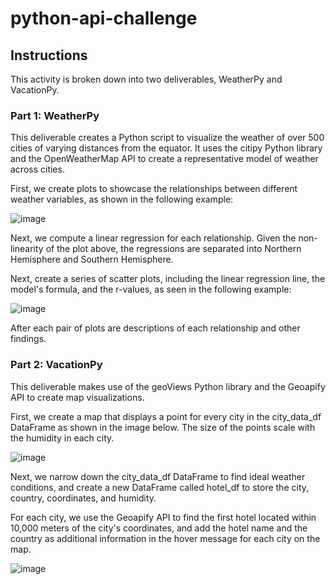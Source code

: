 # python-api-challenge

## Instructions
This activity is broken down into two deliverables, WeatherPy and VacationPy.

### Part 1: WeatherPy
This deliverable creates a Python script to visualize the weather of over 500 cities of varying distances from the equator. It uses the citipy Python library and the OpenWeatherMap API to create a representative model of weather across cities.

First, we create plots to showcase the relationships between different weather variables, as shown in the following example:

![image](https://github.com/Rob-Cortes/python-api-challenge/assets/124944383/0efc95c4-4524-44ed-8a2d-15002e695610)

Next, we compute a linear regression for each relationship. Given the non-linearity of the plot above, the regressions are separated into Northern Hemisphere and Southern Hemisphere.

Next, create a series of scatter plots, including the linear regression line, the model's formula, and the r-values, as seen in the following example:

![image](https://github.com/Rob-Cortes/python-api-challenge/assets/124944383/86b5d252-8f8d-482b-9534-58f5661b7de7)

After each pair of plots are descriptions of each relationship and other findings.

### Part 2: VacationPy
This deliverable makes use of the geoViews Python library and the Geoapify API to create map visualizations.

First, we create a map that displays a point for every city in the city_data_df DataFrame as shown in the image below. The size of the points scale with the humidity in each city.

![image](https://github.com/Rob-Cortes/python-api-challenge/assets/124944383/bcc05bfa-3531-4c15-9ccc-70ba854d899d)

Next, we narrow down the city_data_df DataFrame to find ideal weather conditions, and create a new DataFrame called hotel_df to store the city, country, coordinates, and humidity.

For each city, we use the Geoapify API to find the first hotel located within 10,000 meters of the city's coordinates, and add the hotel name and the country as additional information in the hover message for each city on the map.

![image](https://github.com/Rob-Cortes/python-api-challenge/assets/124944383/a93afffb-9571-4975-ae67-d9d48e6d49d2)

